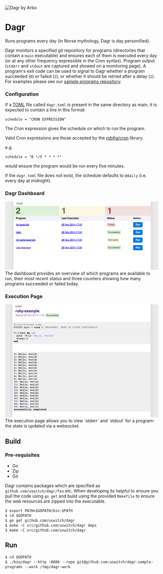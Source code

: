 <img src="http://upload.wikimedia.org/wikipedia/commons/7/7d/Dagr_by_Arbo.jpg" alt="Dagr by Arbo" width="400px">

Dagr
====

Runs programs every day (in Norse mythology, Dagr is day personified).

Dagr monitors a specified git repository for programs (directories
that contain a `main` executable) and ensures each of them is executed
every day (or at any other frequency expressible in the Cron
syntax). Program output (`stderr` and `stdout` are captured and showed
on a monitoring page). A program's exit code can be used to signal to
Dagr whether a program succeeded (`0`) or failed (`2`), or whether it
should be retried after a delay (`1`). For examples please see our
[sample programs repository](https://github.com/uswitch/dagr-sample-programs).

### Configuration

If a [TOML](http://github.com/toml-lang/toml) file called `dagr.toml`
is present in the same directory as main, it is expected to contain a
line in this format:

    schedule = "CRON EXPRESSION"

The Cron expression gives the schedule on which to run the program.

Valid Cron expressions are those accepted by the
[robfig/cron](https://godoc.org/github.com/robfig/cron) library.

e.g.

    schedule = "0 */5 * * * *"

would ensure the program would be run every five minutes.

If the `dagr.toml` file does not exist, the schedule defaults to
`@daily` (i.e. every day at midnight).


### Dagr Dashboard
<img src="doc/dashboard.png" alt="Dagr dashboard" width="800px">
The dashboard provides an overview of which programs are available to run, their most recent status and three counters showing how many programs succeeded or failed today.

### Execution Page
<img src="doc/execution.png" alt="Execution page" width="800px">
The execution page allows you to view `stderr` and `stdout` for a program- the state is updated via a websocket.

## Build

### Pre-requisites

* Go
* Zip
* Git

Dagr contains packages which are specified as `github.com/uswitch/dagr/foo` etc. When developing its helpful to ensure
you pull the code using `go get` and build using the provided `Makefile` to ensure the web resources are zipped into
the executable.

    $ export PATH=$GOPATH/bin:$PATH
    $ cd $GOPATH
    $ go get github.com/uswitch/dagr
    $ make -C src/github.com/uswitch/dagr deps
    $ make -C src/github.com/uswitch/dagr

## Run

    $ cd $GOPATH
    $ ./bin/dagr --http :8080 --repo git@github.com:uswitch/dagr-sample-programs --work /tmp/dagr-work
